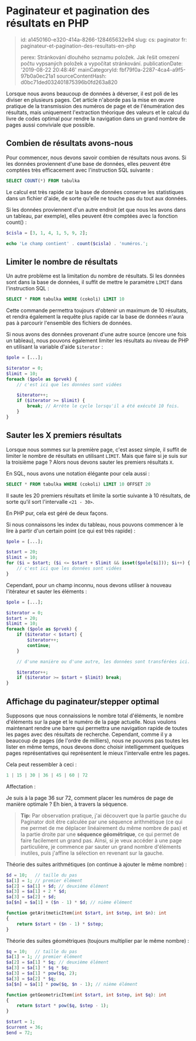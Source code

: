 Paginateur et pagination des résultats en PHP
=============================================

> id: a1450160-e320-414a-8266-128465632e94
> slug:
> 	cs: paginator
> 	fr: paginateur-et-pagination-des-resultats-en-php
> 
> perex: Stránkování dlouhého seznamu položek. Jak řešit omezení počtu vypsaných položek a vypočítat stránkování.
> publicationDate: '2019-08-22 20:48:46'
> mainCategoryId: fbf79f0a-2287-4ca4-a9f5-97b0a0ec21a1
> sourceContentHash: d0bc71ded032401875396b0fd263a820

Lorsque nous avons beaucoup de données à déverser, il est poli de les diviser en plusieurs pages. Cet article n'aborde pas la mise en œuvre pratique de la transmission des numéros de page et de l'énumération des résultats, mais uniquement l'extraction théorique des valeurs et le calcul du livre de codes optimal pour rendre la navigation dans un grand nombre de pages aussi conviviale que possible.

Combien de résultats avons-nous
----------------------

Pour commencer, nous devons savoir combien de résultats nous avons. Si les données proviennent d'une base de données, elles peuvent être comptées très efficacement avec l'instruction SQL suivante :

```sql
SELECT COUNT(*) FROM tabulka
```

Le calcul est très rapide car la base de données conserve les statistiques dans un fichier d'aide, de sorte qu'elle ne touche pas du tout aux données.

Si les données proviennent d'un autre endroit (et que nous les avons dans un tableau, par exemple), elles peuvent être comptées avec la fonction count() :

```php
$cisla = [3, 1, 4, 1, 5, 9, 2];

echo 'Le champ contient' . count($cisla) . 'numéros.';
```

Limiter le nombre de résultats
----------------------

Un autre problème est la limitation du nombre de résultats. Si les données sont dans la base de données, il suffit de mettre le paramètre `LIMIT` dans l'instruction SQL :

```sql
SELECT * FROM tabulka WHERE (cokoli) LIMIT 10
```

Cette commande permettra toujours d'obtenir un maximum de 10 résultats, et rendra également la requête plus rapide car la base de données n'aura pas à parcourir l'ensemble des fichiers de données.

Si nous avons des données provenant d'une autre source (encore une fois un tableau), nous pouvons également limiter les résultats au niveau de PHP en utilisant la variable d'aide `$iterator` :

```php
$pole = [...];

$iterator = 0;
$limit = 10;
foreach ($pole as $prvek) {
	// c'est ici que les données sont vidées

	$iterator++;
	if ($iterator >= $limit) {
	    break; // Arrête le cycle lorsqu'il a été exécuté 10 fois.
	}
}
```

Sauter les X premiers résultats
----------------------

Lorsque nous sommes sur la première page, c'est assez simple, il suffit de limiter le nombre de résultats en utilisant `LIMIT`. Mais que faire si je suis sur la troisième page ? Alors nous devons sauter les premiers résultats `X`.

En SQL, nous avons une notation élégante pour cela aussi :

```sql
SELECT * FROM tabulka WHERE (cokoli) LIMIT 10 OFFSET 20
```

Il saute les 20 premiers résultats et limite la sortie suivante à 10 résultats, de sorte qu'il sort l'intervalle `<21 - 30>`.

En PHP pur, cela est géré de deux façons.

Si nous connaissons les index du tableau, nous pouvons commencer à le lire à partir d'un certain point (ce qui est très rapide) :

```php
$pole = [...];

$start = 20;
$limit = 10;
for ($i = $start; ($i <= $start + $limit && isset($pole[$i])); $i++) {
	// c'est ici que les données sont vidées
}
```

Cependant, pour un champ inconnu, nous devons utiliser à nouveau l'itérateur et sauter les éléments :

```php
$pole = [...];

$iterator = 0;
$start = 20;
$limit = 10;
foreach ($pole as $prvek) {
	if ($iterator < $start) {
		$iterator++;
		continue;
	}

	// d'une manière ou d'une autre, les données sont transférées ici.

	$iterator++;
	if ($iterator >= $start + $limit) break;
}
```

Affichage du paginateur/stepper optimal
----------------------

Supposons que nous connaissions le nombre total d'éléments, le nombre d'éléments sur la page et le numéro de la page actuelle. Nous voulons maintenant rendre une barre qui permettra une navigation rapide de toutes les pages avec des résultats de recherche. Cependant, comme il y a beaucoup de pages (de l'ordre de milliers), nous ne pouvons pas toutes les lister en même temps, nous devons donc choisir intelligemment quelques pages représentatives qui représentent le mieux l'intervalle entre les pages.

Cela peut ressembler à ceci :

```php
1 | 15 | 30 | 36 | 45 | 60 | 72
```

Affectation :

Je suis à la page 36 sur 72, comment placer les numéros de page de manière optimale ?
Eh bien, à travers la séquence.

> **Tip:** Par observation pratique, j'ai découvert que la partie gauche du Paginator doit être calculée par une séquence arithmétique (ce qui me permet de me déplacer linéairement du même nombre de pas) et la partie droite par une **séquence géométrique**, ce qui permet de faire facilement un grand pas. Ainsi, si je veux accéder à une page particulière, je commence par sauter un grand nombre d'éléments inutiles, puis j'affine la sélection en revenant sur la gauche.

Théorie des suites arithmétiques (on continue à ajouter le même nombre) :

```php
$d = 10;   // taille du pas
$a[1] = 1; // premier élément
$a[2] = $a[1] + $d; // deuxième élément
$a[3] = $a[1] + 2 * $d;
$a[3] = $a[2] + $d;
$a[$n] = $a[1] + ($n - 1) * $d; // nième élément

function getAritmeticItem(int $start, int $step, int $n): int
{
	return $start + ($n - 1) * $step;
}
```

Théorie des suites géométriques (toujours multiplier par le même nombre) :

```php
$q = 10;   // taille du pas
$a[1] = 1; // premier élément
$a[2] = $a[1] * $q; // deuxième élément
$a[3] = $a[1] * $q * $q;
$a[3] = $a[1] * pow($q, 2);
$a[3] = $a[2] * $q;
$a[$n] = $a[1] * pow($q, $n - 1); // nième élément

function getGeometricItem(int $start, int $step, int $q): int
{
	return $start * pow($q, $step - 1);
}
```



```php
$start = 1;
$current = 36;
$end = 72;
```
